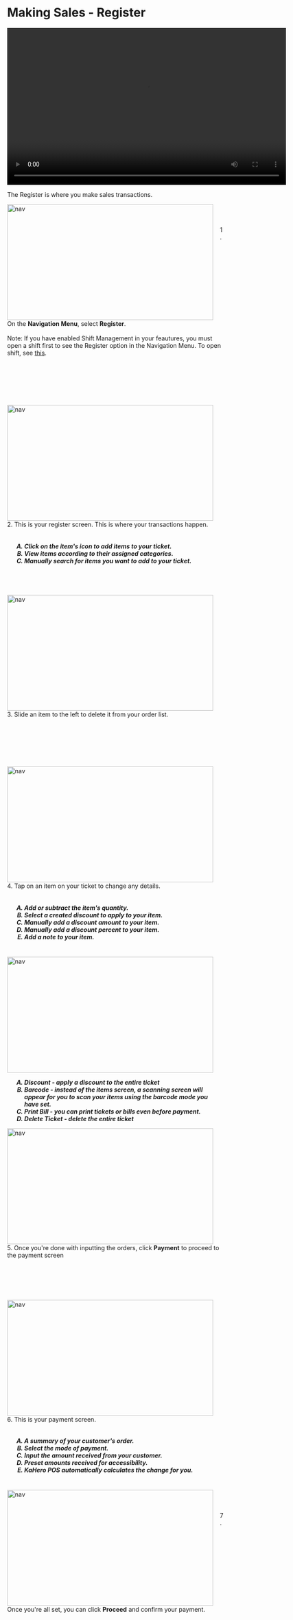 # **Making Sales - Register**

<video width="650" height="366" controls>
  <source src="/_content/_register/7makingsales.mp4" type="video/mp4">
</video>

The Register is where you make sales transactions.

<p><img src="_content/_register/1a.png" alt="nav" width="480" height="270" style="float:left; margin-right:1rem"><br><br><br>1. On the <b>Navigation Menu</b>, select <b>Register</b>. <br><br> Note: If you have enabled Shift Management in your feautures, you must open a shift first to see the Register option in the Navigation Menu. To open shift, see <a href="https://doc.kahero.co/#/_sales/shift?id=starting-a-shift">this</a>.</p>

<br><br><br><br><br>

<p><img src="_content/_register/1b.png" alt="nav" width="480" height="270" style="float:left; margin-right:1rem"><br>2. This is your register screen. This is where your transactions happen.
<h5>
<ol type="A" style="float:left; margin-left:1rem">
<li> Click on the item's icon to add items to your ticket.</li>
<li> View items according to their assigned categories.</li>
<li> Manually search for items you want to add to your ticket.</li>
</ol>
</h5></p>

<br><br><br><br><br><br><br>

<p><img src="_content/_register/1c.png" alt="nav" width="480" height="270" style="float:left; margin-right:1rem"><br><br><br>3. Slide an item to the left to delete it from your order list.</p>

<br><br><br><br><br>

<p><img src="_content/_register/1d.png" alt="nav" width="480" height="270" style="float:left; margin-right:1rem"><br>4. Tap on an item on your ticket to change any details.
<h5>
<ol type="A" style="float:left; margin-left:1rem">
<li>Add or subtract the item's quantity.</li>
<li>Select a created discount to apply to your item.</li>
<li>Manually add a discount amount to your item.</li>
<li>Manually add a discount percent to your item.</li>
<li>Add a note to your item.</li>
</ol>
</h5>
</p>

<br><br><br><br><br><br><br>

<p><img src="_content/_register/1e.png" alt="nav" width="480" height="270" style="float:left; margin-right:1rem"><br>
<h5>
<ol type="A" style="float:left; margin-left:1rem">
<li><b>Discount</b> - apply a discount to the entire ticket</li>
<li><b>Barcode</b> - instead of the items screen, a scanning screen will<br>appear for you to scan your items using the barcode mode you have set.</li>
<li><b>Print Bill</b> - you can print tickets or bills even before payment.</li>
<li><b>Delete Ticket</b> - delete the entire ticket</li>
</ol>
</h5></p>

<br><br><br><br><br><br><br><br>

<p><img src="_content/_register/1f.png" alt="nav" width="480" height="270" style="float:left; margin-right:1rem"><br><br><br>5. Once you're done with inputting the orders, click <b>Payment</b> to proceed to the payment screen</p>

<br><br><br><br>

<p><img src="_content/_register/1g.png" alt="nav" width="480" height="270" style="float:left; margin-right:1rem"><br>6. This is your payment screen.
<h5>
<ol type="A" style="float:left; margin-left:1rem">
<li>A summary of your customer's order.</li>
<li>Select the mode of payment.</li>
<li>Input the amount received from your customer.</li>
<li>Preset amounts received for accessibility.</li>
<li>KaHero POS automatically calculates the change for you.</li>
</ol>
</h5></p>

<br><br><br><br><br><br><br>

<p><img src="_content/_register/1h.png" alt="nav" width="480" height="270" style="float:left; margin-right:1rem"><br><br><br>7. Once you're all set, you can click <b>Proceed</b> and confirm your payment.</p>

<br><br><br><br>